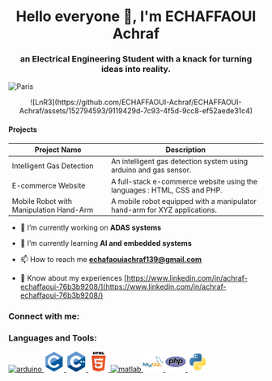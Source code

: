 <h1 align="center">Hello everyone 👋, I'm ECHAFFAOUI Achraf</h1>
<h3 align="center">an Electrical Engineering Student with a knack for turning ideas into reality.</h3>
<img src="‪https://www.google.com/url?sa=i&url=https%3A%2F%2Fwww.freepik.com%2Fpremium-vector%2Fcircuit-board-technology-information-pattern-concept-vector-background_24283925.htm&psig=AOvVaw2TX_GthxNxTZXCY3Hp5aeg&ust=1701879173414000&source=images&cd=vfe&opi=89978449&ved=0CBEQjRxqFwoTCPDXvI_Y-IIDFQAAAAAdAAAAABAZ" alt="Paris" class="center">
<p> <center>![LnR3](https://github.com/ECHAFFAOUI-Achraf/ECHAFFAOUI-Achraf/assets/152794593/9119429d-7c93-4f5d-9cc8-ef52aede31c4)</center> </p>


#### Projects ####

| Project Name | Description |
| ------------ | ----------- |
| Intelligent Gas Detection | An intelligent gas detection system using arduino and gas sensor.|
| E-commerce Website | A full-stack e-commerce website using the languages : HTML, CSS and PHP.|
| Mobile Robot with Manipulation Hand-Arm | A mobile robot equipped with a manipulator hand-arm for XYZ applications.|

















- 🔭 I’m currently working on **ADAS systems**

- 🌱 I’m currently learning **AI and embedded systems**

- 📫 How to reach me **echafaouiachraf139@gmail.com**

- 📄 Know about my experiences [https://www.linkedin.com/in/achraf-echaffaoui-76b3b9208/](https://www.linkedin.com/in/achraf-echaffaoui-76b3b9208/)

<h3 align="left">Connect with me:</h3>
<p align="left">
</p>

<h3 align="left">Languages and Tools:</h3>
<p align="left"> <a href="https://www.arduino.cc/" target="_blank" rel="noreferrer"> <img src="https://cdn.worldvectorlogo.com/logos/arduino-1.svg" alt="arduino" width="40" height="40"/> </a> <a href="https://www.cprogramming.com/" target="_blank" rel="noreferrer"> <img src="https://raw.githubusercontent.com/devicons/devicon/master/icons/c/c-original.svg" alt="c" width="40" height="40"/> </a> <a href="https://www.w3schools.com/cpp/" target="_blank" rel="noreferrer"> <img src="https://raw.githubusercontent.com/devicons/devicon/master/icons/cplusplus/cplusplus-original.svg" alt="cplusplus" width="40" height="40"/> </a> <a href="https://www.w3.org/html/" target="_blank" rel="noreferrer"> <img src="https://raw.githubusercontent.com/devicons/devicon/master/icons/html5/html5-original-wordmark.svg" alt="html5" width="40" height="40"/> </a> <a href="https://www.mathworks.com/" target="_blank" rel="noreferrer"> <img src="https://upload.wikimedia.org/wikipedia/commons/2/21/Matlab_Logo.png" alt="matlab" width="40" height="40"/> </a> <a href="https://www.mysql.com/" target="_blank" rel="noreferrer"> <img src="https://raw.githubusercontent.com/devicons/devicon/master/icons/mysql/mysql-original-wordmark.svg" alt="mysql" width="40" height="40"/> </a> <a href="https://www.php.net" target="_blank" rel="noreferrer"> <img src="https://raw.githubusercontent.com/devicons/devicon/master/icons/php/php-original.svg" alt="php" width="40" height="40"/> </a> <a href="https://www.python.org" target="_blank" rel="noreferrer"> <img src="https://raw.githubusercontent.com/devicons/devicon/master/icons/python/python-original.svg" alt="python" width="40" height="40"/> </a> </p>
